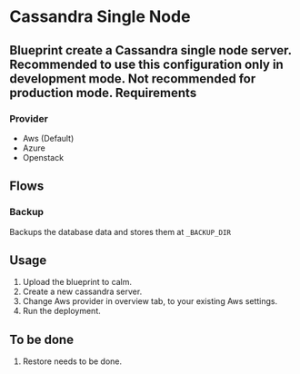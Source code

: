 Cassandra Single Node
=======================

Blueprint create a Cassandra single node server. Recommended to use this configuration only in development mode.
Not recommended for production mode.
Requirements
------------
### Provider
- Aws (Default)
- Azure
- Openstack

Flows
-------
### Backup
Backups the database data and stores them at `_BACKUP_DIR` 


Usage
-----
1. Upload the blueprint to calm.
2. Create a new cassandra server.
3. Change Aws provider in overview tab, to your existing Aws settings.
4. Run the deployment.

To be done 
-----------
1. Restore needs to be done.